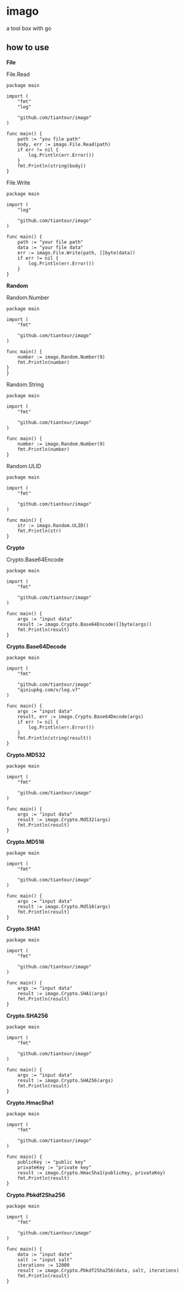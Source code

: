 # imago

a tool box with go

## how to use

**File**

File.Read

```
package main

import (
	"fmt"
	"log"

	"github.com/tiantour/imago"
)

func main() {
	path := "you file path"
	body, err := imago.File.Read(path)
	if err != nil {
		log.Println(err.Error())
	}
	fmt.Println(string(body))
}
```

File.Write

```
package main

import (
	"log"

	"github.com/tiantour/imago"
)

func main() {
	path := "your file path"
	data := "your file data"
	err := imago.File.Write(path, []byte(data))
	if err != nil {
		log.Println(err.Error())
	}
}
```

**Random**

Random.Number

```
package main

import (
	"fmt"

	"github.com/tiantour/imago"
)

func main() {
	number := imago.Random.Number(9)
	fmt.Println(number)
}
}
```

Random.String

```
package main

import (
	"fmt"

	"github.com/tiantour/imago"
)

func main() {
	number := imago.Random.Number(9)
	fmt.Println(number)
}
```

Random.ULID

```
package main

import (
	"fmt"

	"github.com/tiantour/imago"
)

func main() {
	str := imago.Random.ULID()
	fmt.Println(str)
}
```

**Crypto**

Crypto.Base64Encode

```
package main

import (
	"fmt"

	"github.com/tiantour/imago"
)

func main() {
	args := "input data"
	result := imago.Crypto.Base64Encode([]byte(args))
	fmt.Println(result)
}
```

**Crypto.Base64Decode**

```
package main

import (
	"fmt"

	"github.com/tiantour/imago"
	"qiniupkg.com/x/log.v7"
)

func main() {
	args := "input data"
	result, err := imago.Crypto.Base64Decode(args)
	if err != nil {
		log.Println(err.Error())
	}
	fmt.Println(string(result))
}
```

**Crypto.MD532**

```
package main

import (
	"fmt"

	"github.com/tiantour/imago"
)

func main() {
	args := "input data"
	result := imago.Crypto.Md532(args)
	fmt.Println(result)
}
```

**Crypto.MD516**

```
package main

import (
	"fmt"

	"github.com/tiantour/imago"
)

func main() {
	args := "input data"
	result := imago.Crypto.Md516(args)
	fmt.Println(result)
}
```

**Crypto.SHA1**

```
package main

import (
	"fmt"

	"github.com/tiantour/imago"
)

func main() {
	args := "input data"
	result := imago.Crypto.SHA1(args)
	fmt.Println(result)
}
```

**Crypto.SHA256**

```
package main

import (
	"fmt"

	"github.com/tiantour/imago"
)

func main() {
	args := "input data"
	result := imago.Crypto.SHA256(args)
	fmt.Println(result)
}
```

**Crypto.HmacSha1**


```
package main

import (
	"fmt"

	"github.com/tiantour/imago"
)

func main() {
	publicKey := "public key"
	privateKey := "private key"
	result := imago.Crypto.HmacSha1(publicKey, privateKey)
	fmt.Println(result)
}
```

**Crypto.Pbkdf2Sha256**


```
package main

import (
	"fmt"

	"github.com/tiantour/imago"
)

func main() {
	data := "input date"
	salt := "input salt"
	iterations := 12000
	result := imago.Crypto.Pbkdf2Sha256(data, salt, iterations)
	fmt.Println(result)
}
```
